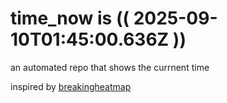 # time_now is (( 2025-09-10T01:45:00.636Z ))

an automated repo that shows the currnent time

inspired by [breakingheatmap](https://github.com/breakingheatmap/breakingheatmap)